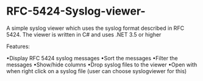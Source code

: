# RFC-5424-Syslog-viewer-
A simple syslog viewer which uses the syslog format described in RFC 5424. The viewer is written in C# and uses .NET 3.5 or higher

Features:

•Display RFC 5424 syslog messages
•Sort the messages
•Filter the messages
•Show/hide columns
•Drop syslog files to the viewer
•Open with when right click on a syslog file (user can choose syslogviewer for this)

